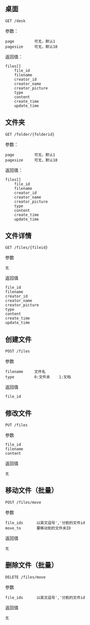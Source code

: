 ## 桌面
	
	GET /desk
	
参数：

	page         可无，默认1
	pagesize     可无，默认10
	
返回值：

	files[]
        file_id
        filename
        creator_id
        creator_name
        creator_picture
        type
        content
        create_time
        update_time
	
## 文件夹

	GET /folder/{folderid}
	
参数：

	page         可无，默认1
	pagesize     可无，默认10
	
返回值：

    files[]
        file_id
        filename
        creator_id
        creator_name
        creator_picture
        type
        content
        create_time
        update_time
	
## 文件详情

    GET /files/{fileid}

参数

    无
    
返回值

    file_id
    filename
    creator_id
    creator_name
    creator_picture
    type
    content
    create_time
    update_time
    
## 创建文件

    POST /files
    
参数

    filename     文件名
    type         0:文件夹    1:文档
    
返回值
    
    file_id

## 修改文件

    PUT /files
    
参数

    file_id
    filename
    content
    
返回值
    
    无

## 移动文件（批量）

    POST /files/move
    
参数

    file_ids      以英文逗号','分割的文件id
    move_to       要移动到的文件夹ID
    
返回值
    
    无
    
## 删除文件（批量）

    DELETE /files/move
    
参数

    file_ids      以英文逗号','分割的文件id
    
返回值
    
    无
